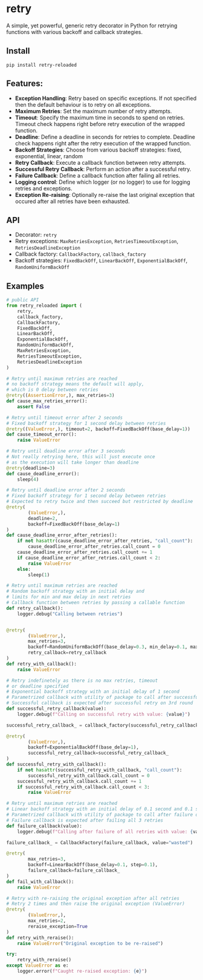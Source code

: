 # retry
A simple, yet powerful, generic retry decorator in Python for retrying functions with various backoff and callback strategies.


## Install
`pip install retry-reloaded`

## Features:

- **Exception Handling**: Retry based on specific exceptions. If not specified then the default behaviour is to retry on all exceptions.
- **Maximum Retries**: Set the maximum number of retry attempts.
- **Timeout**: Specify the maximum time in seconds to spend on retries. Timeout check happens right before retry execution of the wrapped function.
- **Deadline**: Define a deadline in seconds for retries to complete. Deadline check happens right after the retry execution of the wrapped function.
- **Backoff Strategies**: Choose from various backoff strategies: fixed, exponential, linear, random
- **Retry Callback**: Execute a callback function between retry attempts.
- **Successful Retry Callback**: Perform an action after a successful retry.
- **Failure Callback**: Define a callback function after failing all retries.
- **Logging control**: Define which logger (or no logger) to use for logging retries and exceptions.
- **Exception Re-raising**: Optionally re-raise the last original exception that occured after all retries have been exhausted.

## API
- Decorator: `retry`
- Retry exceptions: `MaxRetriesException`, `RetriesTimeoutException`, `RetriesDeadlineException`
- Callback factory: `CallbackFactory`, `callback_factory`
- Backoff strategies: `FixedBackOff`, `LinearBackOff`, `ExponentialBackOff`, `RandomUniformBackOff`


## Examples

```python
# public API
from retry_reloaded import (
    retry,
    callback_factory,
    CallbackFactory,
    FixedBackOff,
    LinearBackOff,
    ExponentialBackOff,
    RandomUniformBackOff,
    MaxRetriesException,
    RetriesTimeoutException,
    RetriesDeadlineException
)
```

```python
# Retry until maximum retries are reached
# no backoff strategy means the default will apply,
# which is 0 delay between retries
@retry((AssertionError,), max_retries=3)
def cause_max_retries_error():
    assert False
```

```python
# Retry until timeout error after 2 seconds
# Fixed backoff strategy for 1 second delay between retries
@retry((ValueError,), timeout=2, backoff=FixedBackOff(base_delay=1))
def cause_timeout_error():
    raise ValueError
```

```python
# Retry until deadline error after 3 seconds
# Not really retrying here, this will just execute once
# as the execution will take longer than deadline
@retry(deadline=3)
def cause_deadline_error():
    sleep(4)
```

```python
# Retry until deadline error after 2 seconds
# Fixed backoff strategy for 1 second delay between retries
# Expected to retry twice and then succeed but restricted by deadline
@retry(
        (ValueError,),
        deadline=2,
        backoff=FixedBackOff(base_delay=1)
)
def cause_deadline_error_after_retries():
    if not hasattr(cause_deadline_error_after_retries, "call_count"):
        cause_deadline_error_after_retries.call_count = 0
    cause_deadline_error_after_retries.call_count += 1
    if cause_deadline_error_after_retries.call_count < 2:
        raise ValueError
    else:
        sleep(1)
```

```python
# Retry until maximum retries are reached
# Random backoff strategy with an initial delay and
# limits for min and max delay in next retries
# Callback function between retries by passing a callable function
def retry_callback():
    logger.debug("Calling between retries")


@retry(
        (ValueError,),
        max_retries=3,
        backoff=RandomUniformBackOff(base_delay=0.3, min_delay=0.1, max_delay=0.5),
        retry_callback=retry_callback
)
def retry_with_callback():
    raise ValueError
```


```python
# Retry indefinetely as there is no max retries, timeout
# or deadline specified
# Exponential backoff strategy with an initial delay of 1 second
# Parametrized callback with utility of package to call after successful retry
# Successful callback is expected after successful retry on 3rd round
def successful_retry_callback(value):
    logger.debug(f"Calling on successful retry with value: {value}")

successful_retry_callback_ = callback_factory(successful_retry_callback, "phew")

@retry(
        (ValueError,),
        backoff=ExponentialBackOff(base_delay=1),
        successful_retry_callback=successful_retry_callback_
)
def successful_retry_with_callback():
    if not hasattr(successful_retry_with_callback, "call_count"):
        successful_retry_with_callback.call_count = 0
    successful_retry_with_callback.call_count += 1
    if successful_retry_with_callback.call_count < 3:
        raise ValueError
```

```python
# Retry until maximum retries are reached
# Linear backoff strategy with an initial delay of 0.1 second and 0.1 second as step
# Parametrized callback with utility of package to call after failure of all retries
# Failure callback is expected after failing all 3 retries
def failure_callback(value):
    logger.debug(f"Calling after failure of all retries with value: {value}")

failure_callback_ = CallbackFactory(failure_callback, value="wasted")

@retry(
        max_retries=3,
        backoff=LinearBackOff(base_delay=0.1, step=0.1),
        failure_callback=failure_callback_
)
def fail_with_callback():
    raise ValueError
```


```python
# Retry with re-raising the original exception after all retries
# Retry 2 times and then raise the original exception (ValueError)
@retry(
        (ValueError,),
        max_retries=2,
        reraise_exception=True
)
def retry_with_reraise():
    raise ValueError("Original exception to be re-raised")

try:
    retry_with_reraise()
except ValueError as e:
    logger.error(f"Caught re-raised exception: {e}")
```